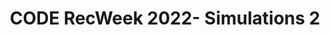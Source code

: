 ---
title: CODE RecWeek 2022- Simulations 2
redirect_to: https://ateneo-edu.zoom.us/meeting/register/tZwpcOiqrzgqEtze9Il8UV8xAstX2R885n1A
redirect_from: 
  - /RWCODESIMSignup2
  - /rwcodesimsignup2
---